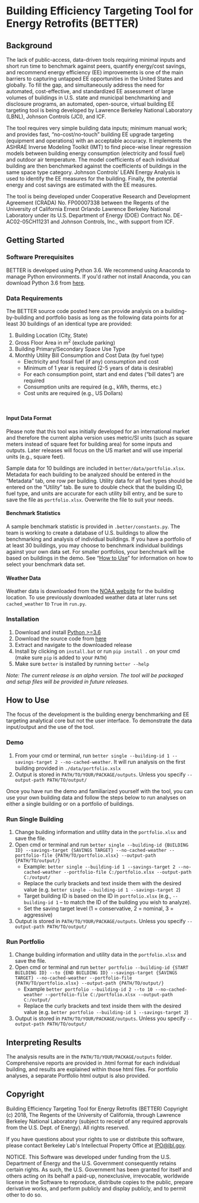 # Building Efficiency Targeting Tool for Energy Retrofits (BETTER)


## Background
The lack of public-access, data-driven tools requiring minimal inputs and short run time to benchmark against peers, quantify energy/cost savings, and recommend energy efficiency (EE) improvements is one of the main barriers to capturing untapped EE opportunities in the United States and globally. To fill the gap, and simultaneously address the need for automated, cost-effective, and standardized EE assessment of large volumes of buildings in U.S. state and municipal benchmarking and disclosure programs, an automated, open-source, virtual building EE targeting tool is being developed by Lawrence Berkeley National Laboratory (LBNL), Johnson Controls (JCI), and ICF.

The tool requires very simple building data inputs; minimum manual work; and provides fast, “no-cost/no-touch” building EE upgrade targeting (equipment and operations) with an acceptable accuracy. It implements the ASHRAE Inverse Modeling Toolkit (IMT) to find piece-wise linear regression models between building energy consumption (electricity and fossil fuel) and outdoor air temperature. The model coefficients of each individual building are then benchmarked against the coefficients of buildings in the same space type category. Johnson Controls’ LEAN Energy Analysis is used to identify the EE measures for the building. Finally, the potential energy and cost savings are estimated with the EE measures.

The tool is being developed under Cooperative Research and Development Agreement (CRADA) No. FP00007338 between the Regents of the University of California Ernest Orlando Lawrence Berkeley National Laboratory under its U.S. Department of Energy (DOE) Contract No. DE-AC02-05CH11231 and Johnson Controls, Inc., with support from ICF.

## Getting Started

### Software Prerequisites
BETTER is developed using Python 3.6. We recommend using Anaconda to manage Python environments. If you'd rather not install Anaconda, you can download Python 3.6 from [here](https://www.python.org/downloads/).

### Data Requirements

The BETTER source code posted here can provide analysis on a building-by-building and portfolio basis as long as the following data points for at least 30 buildings of an identical type are provided:
1. Building Location (City, State)
2. Gross Floor Area in m<sup>2</sup> (exclude parking)
3. Building Primary/Secondary Space Use Type
4. Monthly Utility Bill Consumption and Cost Data (by fuel type)<br/>
   - Electricity and fossil fuel (if any) consumption and cost<br/>
   - Minimum of 1 year is required (2-5 years of data is desirable)<br/>
   - For each consumption point, start and end dates (“bill dates”) are required<br/>
   - Consumption units are required (e.g., kWh, therms, etc.)<br/>
   - Cost units are required (e.g., US Dollars)<br/>
<br/>

#### Input Data Format
Please note that this tool was initially developed for an international market and therefore the current alpha version uses metric/SI units (such as square meters instead of square feet for building area) for some inputs and outputs. Later releases will focus on the US market and will use imperial units (e.g., square feet).

Sample data for 10 buildings are included in `better/data/portfolio.xlsx`. Metadata for each building to be analyzed should be entered in the “Metadata” tab, one row per building. Utility data for all fuel types should be entered on the “Utility” tab. Be sure to double check that the building ID, fuel type, and units are accurate for each utility bill entry, and be sure to save the file as `portfolio.xlsx`. Overwrite the file to suit your needs.

#### Benchmark Statistics
A sample benchmark statistic is provided in `.better/constants.py`. The team is working to create a database of U.S. buildings to allow the benchmarking and analysis of individual buildings. If you have a portfolio of at least 30 buildings, you may choose to benchmark individual buildings against your own data set. For smaller portfolios, your benchmark will be based on buildings in the demo. See “[How to Use](#how-to-use)” for information on how to select your benchmark data set.

#### Weather Data
Weather data is downloaded from the [NOAA website](https://governmentshutdown.noaa.gov/?page=gsod.html) for the building location. To use previously downloaded weather data at later runs set `cached_weather` to `True` in `run.py`.

### Installation
1. Download and install [Python >=3.6](https://www.python.org/downloads/)
2. Download the source code from [here](https://github.com/LBNL-JCI-ICF/better/archive/packageready.zip)
3. Extract and navigate to the downloaded release 
3. Install by clicking on `install.bat` or run `pip install .` on your cmd (make sure `pip` is added to your `PATH`)
4. Make sure `better` is installed by running `better --help`

*Note: The current release is an alpha version. The tool will be packaged and setup files will be provided in future releases.* 

## How to Use
The focus of the development is the building energy benchmarking and EE targeting analytical core but not the user interface. To demonstrate the data input/output and the use of the tool.

### Demo
1. From your cmd or terminal, run `better single --building-id 1 --savings-target 2 --no-cached-weather`. It will run analysis on the first building provided in `./data/portfolio.xslx`
3. Output is stored in `PATH/TO/YOUR/PACKAGE/outputs`. Unless you specify `--output-path PATH/TO/output/`

Once you have run the demo and familiarized yourself with the tool, you can use your own building data and follow the steps below to run analyses on either a single building or on a portfolio of buildings.

### Run Single Building
1.	Change building information and utility data in the `portfolio.xlsx` and save the file.
2.	Open cmd or terminal and run ``` better single --building-id {BUILDING ID} --savings-target {SAVINGS TARGET} --no-cached-weather --portfolio-file {PATH/TO/portfolio.xlsx} --output-path {PATH/TO/output/} ```
    - Example: ``` better single --building-id 1 --savings-target 2 --no-cached-weather --portfolio-file C:/portfolio.xlsx --output-path C:/output/ ```
    - Replace the curly brackets and text inside them with the desired value (e.g. `better single --building-id 1 --savings-target 2`)
    - Target building ID is based on the ID in `portfolio.xlsx` (e.g., `--building-id 1` – to match the ID of the building you wish to analyze).
    - Set the saving target level (1 = conservative, 2 = nominal, 3 = aggressive) 
3.  Output is stored in `PATH/TO/YOUR/PACKAGE/outputs`. Unless you specify `--output-path PATH/TO/output/`    

### Run Portfolio
1.	Change building information and utility data in the `portfolio.xlsx` and save the file.
2.	Open cmd or terminal and run ``` better portfolio --building-id {START BUILDING ID} --to {END BUILDING ID} --savings-target {SAVINGS TARGET} --no-cached-weather --portfolio-file {PATH/TO/portfolio.xlsx} --output-path {PATH/TO/output/} ```
    - Example  ```better portfolio --building-id 2 --to 10 --no-cached-weather --portfolio-file C:/portfolio.xlsx --output-path C:/output/```
    - Replace the curly brackets and text inside them with the desired value (e.g. `better portfolio --building-id 1 --savings-target 2`)
3.  Output is stored in `PATH/TO/YOUR/PACKAGE/outputs`. Unless you specify `--output-path PATH/TO/output/`    



## Interpreting Results
The analysis results are in the `PATH/TO/YOUR/PACKAGE/outputs` folder. Comprehensive reports are provided in .html format for each individual building, and results are explained within those html files. For portfolio analyses, a separate Portfolio html output is also provided.
## Copyright

Building Efficiency Targeting Tool for Energy Retrofits (BETTER) Copyright (c) 2018, The Regents of the University of California, through Lawrence Berkeley National Laboratory (subject to receipt of any required approvals from the U.S. Dept. of Energy). All rights reserved.

If you have questions about your rights to use or distribute this software, please contact Berkeley Lab's Intellectual Property Office at  IPO@lbl.gov.

NOTICE.  This Software was developed under funding from the U.S. Department of Energy and the U.S. Government consequently retains certain rights. As such, the U.S. Government has been granted for itself and others acting on its behalf a paid-up, nonexclusive, irrevocable, worldwide license in the Software to reproduce, distribute copies to the public, prepare derivative works, and perform publicly and display publicly, and to permit other to do so. 
